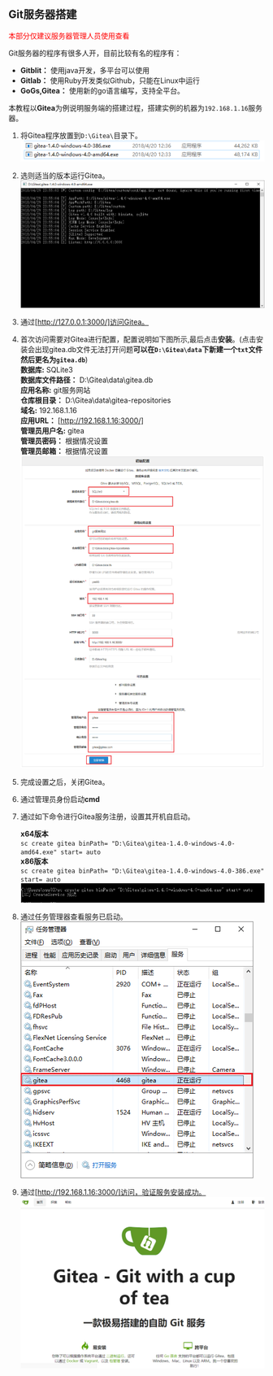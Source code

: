 
## Git服务器搭建

<p><font color="red">本部分仅建议服务器管理人员使用查看</font></p>  

Git服务器的程序有很多人开，目前比较有名的程序有：
* **Gitblit：** 使用java开发，多平台可以使用
* **Gitlab：** 使用Ruby开发类似Github，只能在Linux中运行
* **GoGs,Gitea：** 使用新的go语言编写，支持全平台。

本教程以**Gitea**为例说明服务端的搭建过程，搭建实例的机器为`192.168.1.16`服务器。  

1. 将Gitea程序放置到`D:\Gitea\`目录下。  
![git_use_local105](./img/gitea_install0000.png)

1. 选则适当的版本运行Gitea。  
![gitea_install0001](./img/gitea_install0001.png)

1. 通过[http://127.0.0.1:3000/]访问Gitea。  

1. 首次访问需要对Gitea进行配置，配置说明如下图所示,最后点击**安装**。(点击安装会出现gitea.db文件无法打开问题**可以在`D:\Gitea\data`下新建一个`txt`文件然后更名为`gitea.db`**)   
    **数据库:** SQLite3  
    **数据库文件路径：**  D:\Gitea\data\gitea.db  
    **应用名称:** git服务网站     
    **仓库根目录：**  D:\Gitea\data\gitea-repositories  
    **域名:** 192.168.1.16  
    **应用URL：**  [http://192.168.1.16:3000/]  
    **管理员用户名:** gitea  
    **管理员密码：** 根据情况设置  
    **管理员邮箱：** 根据情况设置  
    ![gitea_install0010](./img/gitea_install0010.png)  

1. 完成设置之后，关闭Gitea。  

1. 通过管理员身份启动**cmd**  

1. 通过如下命令进行Gitea服务注册，设置其开机自启动。      

    **x64版本**    
        `sc create gitea binPath= "D:\Gitea\gitea-1.4.0-windows-4.0-amd64.exe" start= auto`    
    **x86版本**  
        `sc create gitea binPath= "D:\Gitea\gitea-1.4.0-windows-4.0-386.exe" start= auto`    
    ![gitea_install0020](./img/gitea_install0020.png)
        
1. 通过任务管理器查看服务已启动。  
![gitea_install0030](./img/gitea_install0030.png)

1. 通过[http://192.168.1.16:3000/]访问，验证服务安装成功。  
![gitea_install0040](./img/gitea_install0040.png)


<!--内部链接-->
[http://127.0.0.1:3000/]:(http://127.0.0.1:3000/)
[http://192.168.1.16:3000/]:(http://192.168.1.16:3000/)